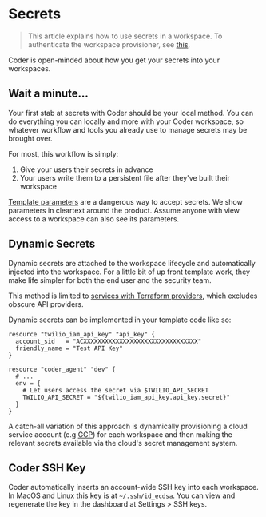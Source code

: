 # Secrets

<blockquote class="info">
This article explains how to use secrets in a workspace. To authenticate the
workspace provisioner, see <a href="./templates/authentication">this</a>.
</blockquote>

Coder is open-minded about how you get your secrets into your workspaces.

## Wait a minute...

Your first stab at secrets with Coder should be your local method.
You can do everything you can locally and more with your Coder workspace, so
whatever workflow and tools you already use to manage secrets may be brought
over.

For most, this workflow is simply:

1. Give your users their secrets in advance
1. Your users write them to a persistent file after
   they've built their workspace

<a href="./templates#parameters">Template parameters</a> are a dangerous way to accept secrets.
We show parameters in cleartext around the product. Assume anyone with view
access to a workspace can also see its parameters.

## Dynamic Secrets

Dynamic secrets are attached to the workspace lifecycle and automatically
injected into the workspace. For a little bit of up front template work,
they make life simpler for both the end user and the security team.

This method is limited to
[services with Terraform providers](https://registry.terraform.io/browse/providers),
which excludes obscure API providers.

Dynamic secrets can be implemented in your template code like so:

```hcl
resource "twilio_iam_api_key" "api_key" {
  account_sid   = "ACXXXXXXXXXXXXXXXXXXXXXXXXXXXXXXXX"
  friendly_name = "Test API Key"
}

resource "coder_agent" "dev" {
  # ...
  env = {
    # Let users access the secret via $TWILIO_API_SECRET
    TWILIO_API_SECRET = "${twilio_iam_api_key.api_key.secret}"
  }
}
```

A catch-all variation of this approach is dynamically provisioning a cloud service account (e.g [GCP](https://registry.terraform.io/providers/hashicorp/google/latest/docs/resources/google_service_account_key#private_key))
for each workspace and then making the relevant secrets available via the cloud's secret management
system.

## Coder SSH Key

Coder automatically inserts an account-wide SSH key into each workspace. In MacOS
and Linux this key is at `~/.ssh/id_ecdsa`. You can view and
regenerate the key in the dashboard at Settings > SSH keys.
